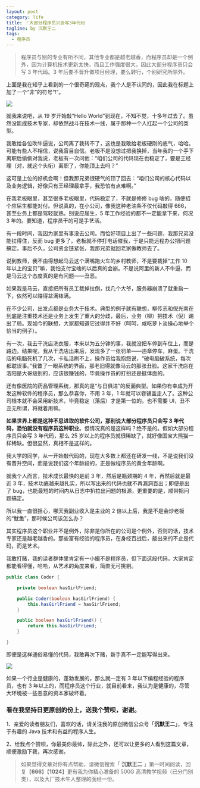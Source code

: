 ```yaml
---
layout: post
category: life
title: ！大部分程序员只会写3年代码
tagline: by 沉默王二
tags: 
  - 程序员
---
```


>程序员与别的专业有所不同，其他专业都是越老越香，而程序员却是一个例外，因为计算机技术更新太快，而且工作强度很大，因此大部分程序员只会写 3 年代码。3 年后要不晋升做项目经理，要么转行，个别研究所除外。

<!--more-->


上面是我在知乎上看到的一个很奇葩的观点，我个人是不认同的，因此我在标题上加了一个“非”的符号“!”。

![](http://www.itwanger.com/assets/images/2020/03/3nian-code-01.png)


就我来说吧，从 19 岁开始敲“Hello World”到现在，不知不觉，十多年过去了。虽然没能成技术专家，却依然战斗在技术一线，属于那种一个人扛起一个公司的类型。

我敢给各位吹牛逼说，公司离了我转不了，这也是我敢给老板硬刚的底气，哈哈。可能有些人不相信，说我盲目自信。老板不是没想过把我换掉，当年我的一个手下离职后偷偷对我说，老板有一次问他：“咱们公司的代码现在也稳定了，要是王经理（对，就这个头衔）离职了，你能顶上去吗？”

这可是上位的好机会啊！但我那兄弟很硬气的顶了回去：“咱们公司的核心代码以及业务逻辑，好像只有王经理最拿手，我恐怕有点难啊。”

在我老板眼里，甚至很多老板眼里，代码稳定了，不就是修修 bug 啥的，随便招个应届生都能对付。但说真的，在小公司，像我这种老油条不仅代码敲得 666，甚至业务上都是驾轻就熟。别说应届生，5 年工作经验的都不一定能拿下来，何况 3 年的。要知道，程序员干的可是手艺活。

有一段时间，我因为家里有事没去公司。而恰好项目上出了一些问题，我那兄弟没能扛得住，反而 bug 更多了。老板就不停打电话催我，于是只能远程办公把问题搞定。事后不久，公司资金链紧张，我那兄弟就回老家做教师去了。

说到教师，我不由得想起马云这个满嘴跑火车的乡村教师，不是要裁掉“工作 10 年以上的宝贝”嘛，我怕支付宝啥的以后真的会崩。不是说阿里的新人不牛逼，而是马云这个态度真的是有问题——丑恶。

如果我是马云，直接把所有员工裁掉拉倒，找几个大爷，服务器崩溃了就重启一下，依然可以赚得盆满钵满。

在不少公司，出发点都是业务大于技术。典型的例子就有联想，柳传志和倪光南在到底是注重技术还是业务上发生了重大的分歧，最后，业务（柳）把技术（倪）踢出了局。现如今的联想，大家都知道它过得并不好（呵呵，咸吃萝卜淡操心地举个恰当的例子）。

有一次，我去干洗店洗衣服，本来以为五分钟的事，我就没把车停到车位上，而是路边。结果呢，我从干洗店出来后，发现多了一张罚单——违章停车，麻蛋。干洗店的电脑死机了几次，卡私活刷不上，操作员给我抱怨说，“破电脑破系统，每次都耽误事。”我瞥了一眼系统的界面，那老旧得就像马云的那张丑脸。这家干洗店在洛阳是大哥级别的，应该很赚钱的，毕竟操作员的打扮还是挺体面的。

还有像医院的药品管理系统，那真的是“与日俱进”的反面典型。如果你有幸成为开发这种软件的程序员，那么恭喜你，不用 3 年，1 年就可以卷铺盖走人了。这种公司根本就不会采用新技术，毕竟稳定（落后）才是第一位的。也不需要 UI，丑不丑无所谓，将就着用嘛。

**如果世界上都是这种不思进取的软件公司，那别说大部分程序员只会写 3 年代码，恐怕就没有程序员这种职业**。但情况真的是这样吗？绝不是的。假如大部分程序员只会写 3 年代码，那么 25 岁以上的程序员就很稀缺了，就好像国宝大熊猫一样稀缺。但很显然，真相不是这样的。

我大学的同学，从一开始敲代码的，现在大多数上都还在研发一线，不是说我们没有晋升空间，而是说我们这个年龄段的，正是做程序员的黄金年龄啊。

就我个人而言，技术成长最快的是前 3 年，然后是瓶颈期的 4 年，再然后就是最近 3 年，技术功底越来越扎实，所以写出来的代码也就不再漏洞百出；即便是出了 bug，也能最短的时间内从日志中扒拉出问题的根源，更重要的是，顺带把问题搞定。

所以我一直很担心，哪天我副业收入是主业的 2 倍以上后，我是不是会炒老板的“鱿鱼”，那时候公司该怎么办？

其实程序员这个职业并不是例外，除非是你所在的公司是个例外，否则的话，技术专家还是越老越香的。那些富有经验的程序员，在身经百战后，敲出来的不止是代码，而是艺术。

我敢打赌，我的读者群体里肯定有一小撮不是程序员，但下面这段代码，大家肯定都能看得懂，哈哈，从艺术的角度来看，简直无可挑剔。

```java
public class Coder {

    private boolean hasGirlFriend;

    public Coder(boolean hasGirlFriend) {
        this.hasGirlFriend = hasGirlFriend;
    }

    public boolean hasGirlFriend() {
        return this.hasGirlFriend;
    }

}
```

即便是这样通俗易懂的代码，我敢再次下赌，新手真不一定能写得出来。

![](http://www.itwanger.com/assets/images/2020/03/3nian-code-02.png)


如果一个行业是健康的，蓬勃发展的，那么就一定有 3 年以下编程经验的程序员，也有 3 年以上的，而程序员这个行业，就目前看来，我认为是健康的，尽管大环境被一些恶意的资本家破坏着。


### 看在我坚持日更原创的份上，送我个赞呗，谢谢。

1、亲爱的读者朋友们，喜欢的话，请关注我的原创微信公众号「**沉默王二**」，专注于有趣的 Java 技术和有益的程序人生。

2、给我点个赞呗，你最美你最帅，除此之外，还可以让更多的人看到这篇文章，顺便激励下我，再次感谢。


>如果觉得文章对你有点帮助，请微信搜索「 **沉默王二** 」第一时间阅读，回复【**666**】【**1024**】更有我为你精心准备的 500G 高清教学视频（已分门别类），以及大厂技术牛人整理的面经一份。








